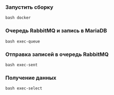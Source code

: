 ### Запустить сборку
```bash docker```

### Очередь RabbitMQ и запись в MariaDB
```bash exec-queue```

### Отправка записей в очередь RabbitMQ
```bash exec-sent```

### Получение данных
```bash exec-select```